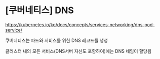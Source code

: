 # [쿠버네티스] DNS

https://kubernetes.io/ko/docs/concepts/services-networking/dns-pod-service/

쿠버네티스는 파드와 서비스를 위한 DNS 레코드를 생성

클러스터 내의 모든 서비스(DNS서버 자신도 포함하여)에는 DNS 네임이 할당됨